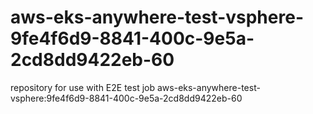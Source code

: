 # aws-eks-anywhere-test-vsphere-9fe4f6d9-8841-400c-9e5a-2cd8dd9422eb-60
repository for use with E2E test job aws-eks-anywhere-test-vsphere:9fe4f6d9-8841-400c-9e5a-2cd8dd9422eb-60
